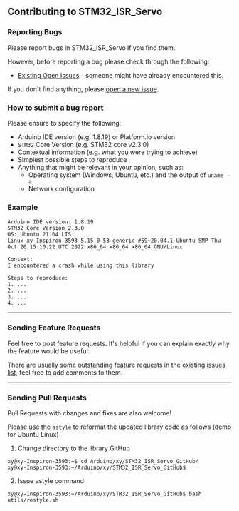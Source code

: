 ## Contributing to STM32_ISR_Servo

### Reporting Bugs

Please report bugs in STM32_ISR_Servo if you find them.

However, before reporting a bug please check through the following:

* [Existing Open Issues](https://github.com/khoih-prog/STM32_ISR_Servo/issues) - someone might have already encountered this.

If you don't find anything, please [open a new issue](https://github.com/khoih-prog/STM32_ISR_Servo/issues/new).

### How to submit a bug report

Please ensure to specify the following:

* Arduino IDE version (e.g. 1.8.19) or Platform.io version
* `STM32` Core Version (e.g. STM32 core v2.3.0)
* Contextual information (e.g. what you were trying to achieve)
* Simplest possible steps to reproduce
* Anything that might be relevant in your opinion, such as:
  * Operating system (Windows, Ubuntu, etc.) and the output of `uname -a`
  * Network configuration


### Example

```
Arduino IDE version: 1.8.19
STM32 Core Version 2.3.0
OS: Ubuntu 21.04 LTS
Linux xy-Inspiron-3593 5.15.0-53-generic #59~20.04.1-Ubuntu SMP Thu Oct 20 15:10:22 UTC 2022 x86_64 x86_64 x86_64 GNU/Linux

Context:
I encountered a crash while using this library

Steps to reproduce:
1. ...
2. ...
3. ...
4. ...
```

---

### Sending Feature Requests

Feel free to post feature requests. It's helpful if you can explain exactly why the feature would be useful.

There are usually some outstanding feature requests in the [existing issues list](https://github.com/khoih-prog/STM32_ISR_Servo/issues?q=is%3Aopen+is%3Aissue+label%3Aenhancement), feel free to add comments to them.

---

### Sending Pull Requests

Pull Requests with changes and fixes are also welcome!

Please use the `astyle` to reformat the updated library code as follows (demo for Ubuntu Linux)

1. Change directory to the library GitHub

```
xy@xy-Inspiron-3593:~$ cd Arduino/xy/STM32_ISR_Servo_GitHub/
xy@xy-Inspiron-3593:~/Arduino/xy/STM32_ISR_Servo_GitHub$
```

2. Issue astyle command

```
xy@xy-Inspiron-3593:~/Arduino/xy/STM32_ISR_Servo_GitHub$ bash utils/restyle.sh
```


